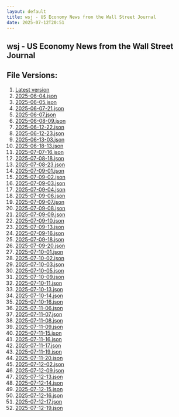 ```yaml
---
layout: default
title: wsj - US Economy News from the Wall Street Journal
date: 2025-07-12T20:51
---
```


## wsj - US Economy News from the Wall Street Journal

<div id="data-chart"></div>
<div id="data-table"></div>
<script>
document.addEventListener('DOMContentLoaded', function(){
  document.getElementById('data-table').textContent = 'This source isn't supported for tables yet.';
});
</script>

## File Versions:
1. [Latest version](./latest.json)
2. [2025-06-04.json](./2025-06-04.json)
3. [2025-06-05.json](./2025-06-05.json)
4. [2025-06-07-21.json](./2025-06-07-21.json)
5. [2025-06-07.json](./2025-06-07.json)
6. [2025-06-08-09.json](./2025-06-08-09.json)
7. [2025-06-12-22.json](./2025-06-12-22.json)
8. [2025-06-12-23.json](./2025-06-12-23.json)
9. [2025-06-13-03.json](./2025-06-13-03.json)
10. [2025-06-18-13.json](./2025-06-18-13.json)
11. [2025-07-07-16.json](./2025-07-07-16.json)
12. [2025-07-08-18.json](./2025-07-08-18.json)
13. [2025-07-08-23.json](./2025-07-08-23.json)
14. [2025-07-09-01.json](./2025-07-09-01.json)
15. [2025-07-09-02.json](./2025-07-09-02.json)
16. [2025-07-09-03.json](./2025-07-09-03.json)
17. [2025-07-09-04.json](./2025-07-09-04.json)
18. [2025-07-09-06.json](./2025-07-09-06.json)
19. [2025-07-09-07.json](./2025-07-09-07.json)
20. [2025-07-09-08.json](./2025-07-09-08.json)
21. [2025-07-09-09.json](./2025-07-09-09.json)
22. [2025-07-09-10.json](./2025-07-09-10.json)
23. [2025-07-09-13.json](./2025-07-09-13.json)
24. [2025-07-09-16.json](./2025-07-09-16.json)
25. [2025-07-09-18.json](./2025-07-09-18.json)
26. [2025-07-09-20.json](./2025-07-09-20.json)
27. [2025-07-10-01.json](./2025-07-10-01.json)
28. [2025-07-10-02.json](./2025-07-10-02.json)
29. [2025-07-10-03.json](./2025-07-10-03.json)
30. [2025-07-10-05.json](./2025-07-10-05.json)
31. [2025-07-10-09.json](./2025-07-10-09.json)
32. [2025-07-10-11.json](./2025-07-10-11.json)
33. [2025-07-10-13.json](./2025-07-10-13.json)
34. [2025-07-10-14.json](./2025-07-10-14.json)
35. [2025-07-10-16.json](./2025-07-10-16.json)
36. [2025-07-11-06.json](./2025-07-11-06.json)
37. [2025-07-11-07.json](./2025-07-11-07.json)
38. [2025-07-11-08.json](./2025-07-11-08.json)
39. [2025-07-11-09.json](./2025-07-11-09.json)
40. [2025-07-11-15.json](./2025-07-11-15.json)
41. [2025-07-11-16.json](./2025-07-11-16.json)
42. [2025-07-11-17.json](./2025-07-11-17.json)
43. [2025-07-11-19.json](./2025-07-11-19.json)
44. [2025-07-11-20.json](./2025-07-11-20.json)
45. [2025-07-12-02.json](./2025-07-12-02.json)
46. [2025-07-12-09.json](./2025-07-12-09.json)
47. [2025-07-12-13.json](./2025-07-12-13.json)
48. [2025-07-12-14.json](./2025-07-12-14.json)
49. [2025-07-12-15.json](./2025-07-12-15.json)
50. [2025-07-12-16.json](./2025-07-12-16.json)
51. [2025-07-12-17.json](./2025-07-12-17.json)
52. [2025-07-12-19.json](./2025-07-12-19.json)
